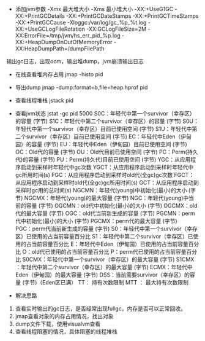 - 添加jvm参数
-Xmx 最大堆大小
-Xms 最小堆大小
-XX:+UseG1GC -XX:+PrintGCDetails -XX:+PrintGCDateStamps -XX:+PrintGCTimeStamps -XX:+PrintGCCause -Xloggc:/var/log/gc_%p_%t.log -XX:+UseGCLogFileRotation -XX:GCLogFileSize=2M -XX:ErrorFile=/tmp/jvm/hs_err_pid_%p.log -XX:+HeapDumpOnOutOfMemoryError -XX:HeapDumpPath=/dumpFilePath

输出gc日志，出现oom，输出堆dump，jvm崩溃输出日志

- 在线查看堆内存占用
jmap -histo pid

- 导出dump
jmap -dump:format=b,file=heap.hprof pid

- 查看线程堆栈
jstack pid

- 查看jvm状态
jstat -gc pid 5000
S0C：年轻代中第一个survivor（幸存区）的容量 (字节) 
S1C：年轻代中第二个survivor（幸存区）的容量 (字节) 
S0U：年轻代中第一个survivor（幸存区）目前已使用空间 (字节) 
S1U：年轻代中第二个survivor（幸存区）目前已使用空间 (字节) 
EC：年轻代中Eden（伊甸园）的容量 (字节) 
EU：年轻代中Eden（伊甸园）目前已使用空间 (字节) 
OC：Old代的容量 (字节) 
OU：Old代目前已使用空间 (字节) 
PC：Perm(持久代)的容量 (字节) 
PU：Perm(持久代)目前已使用空间 (字节) 
YGC：从应用程序启动到采样时年轻代中gc次数 
YGCT：从应用程序启动到采样时年轻代中gc所用时间(s) 
FGC：从应用程序启动到采样时old代(全gc)gc次数 
FGCT：从应用程序启动到采样时old代(全gc)gc所用时间(s) 
GCT：从应用程序启动到采样时gc用的总时间(s) 
NGCMN：年轻代(young)中初始化(最小)的大小 (字节) 
NGCMX：年轻代(young)的最大容量 (字节) 
NGC：年轻代(young)中当前的容量 (字节) 
OGCMN：old代中初始化(最小)的大小 (字节) 
OGCMX：old代的最大容量 (字节) 
OGC：old代当前新生成的容量 (字节) 
PGCMN：perm代中初始化(最小)的大小 (字节) 
PGCMX：perm代的最大容量 (字节)   
PGC：perm代当前新生成的容量 (字节) 
S0：年轻代中第一个survivor（幸存区）已使用的占当前容量百分比 
S1：年轻代中第二个survivor（幸存区）已使用的占当前容量百分比 
E：年轻代中Eden（伊甸园）已使用的占当前容量百分比 
O：old代已使用的占当前容量百分比 
P：perm代已使用的占当前容量百分比 
S0CMX：年轻代中第一个survivor（幸存区）的最大容量 (字节) 
S1CMX ：年轻代中第二个survivor（幸存区）的最大容量 (字节) 
ECMX：年轻代中Eden（伊甸园）的最大容量 (字节) 
DSS：当前需要survivor（幸存区）的容量 (字节)（Eden区已满） 
TT： 持有次数限制 
MTT ： 最大持有次数限制

- 解决思路
1. 查看实时输出的gc日志，是否经常出现fullgc，内存是否可以正常回收。
2. jmap查看对象的内存占用情况，找出对象
3. dump文件下载，使用visualvm查看
4. 查看线程阻塞的情况，具体阻塞的线程堆栈